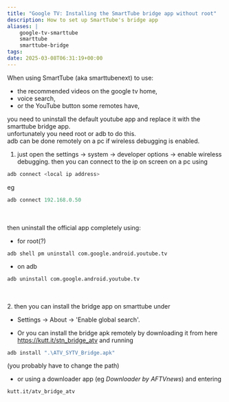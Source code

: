 ```yaml
---
title: "Google TV: Installing the SmartTube bridge app without root"
description: How to set up SmartTube's bridge app
aliases: |
    google-tv-smarttube
    smarttube
    smarttube-bridge
tags:
date: 2025-03-08T06:31:19+00:00
---
```

When using SmartTube (aka smarttubenext) to use: 
 - the recommended videos on the google tv home,   
 - voice search,   
 - or the YouTube button some remotes have,   

you need to uninstall the default youtube app and replace it with the smarttube bridge app.     
unfortunately you need root or adb to do this.  
adb can be done remotely on a pc if wireless debugging is enabled.  

1. just open the settings -> system -> developer options -> enable wireless debugging.
then you can connect to the ip on screen on a pc using
```a /<local ip address>/#red
adb connect <local ip address>
```
eg
```a /192.168.0.50/#yellow
adb connect 192.168.0.50
```
\
\
then uninstall the official app completely using:
- for root(?)
```
adb shell pm uninstall com.google.android.youtube.tv
```
 - on adb
```
adb uninstall com.google.android.youtube.tv
```
\
\
2. then you can install the bridge app on smarttube under 
- Settings -> About -> 'Enable global search'.

- Or you can install the bridge apk remotely by downloading it from here 
https://kutt.it/stn_bridge_atv and running 
```a /".\ATV_SYTV_Bridge.apk"/#yellow
adb install ".\ATV_SYTV_Bridge.apk"
```
(you probably have to change the path)

- or using a downloader app (eg *Downloader by AFTVnews*)
and entering 
```
kutt.it/atv_bridge_atv
```


